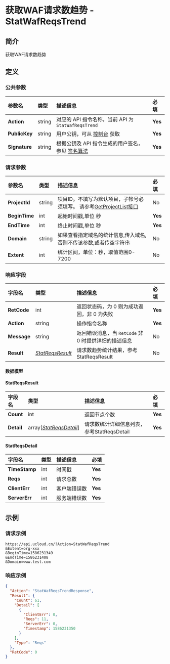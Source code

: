 # 获取WAF请求数趋势 - StatWafReqsTrend

## 简介

获取WAF请求数趋势









## 定义

### 公共参数

| 参数名 | 类型 | 描述信息 | 必填 |
|:---|:---|:---|:---|
| **Action**     | string  | 对应的 API 指令名称，当前 API 为 `StatWafReqsTrend`                        | **Yes** |
| **PublicKey**  | string  | 用户公钥，可从 [控制台](https://console.ucloud.cn/uapi/apikey) 获取                                             | **Yes** |
| **Signature**  | string  | 根据公钥及 API 指令生成的用户签名，参见 [签名算法](api/summary/signature.md)  | **Yes** |

### 请求参数

| 参数名 | 类型 | 描述信息 | 必填 |
|:---|:---|:---|:---|
| **ProjectId** | string | 项目ID。不填写为默认项目，子帐号必须填写。 请参考[GetProjectList接口](api/summary/get_project_list) |No|
| **BeginTime** | int | 起始时间戳,单位 秒 |**Yes**|
| **EndTime** | int | 终止时间戳,单位 秒 |**Yes**|
| **Domain** | string | 如果查看指定域名的统计信息,传入域名,否则不传该参数,或者传空字符串 |No|
| **Extent** | int | 统计区间，单位：秒，取值范围0-7200 |No|

### 响应字段

| 字段名 | 类型 | 描述信息 | 必填 |
|:---|:---|:---|:---|
| **RetCode** | int | 返回状态码，为 0 则为成功返回，非 0 为失败 |**Yes**|
| **Action** | string | 操作指令名称 |**Yes**|
| **Message** | string | 返回错误消息，当 `RetCode` 非 0 时提供详细的描述信息 |No|
| **Result** | [*StatReqsResult*](#StatReqsResult) | 请求数趋势统计结果，参考StatReqsResult |No|

#### 数据模型


#### StatReqsResult

| 字段名 | 类型 | 描述信息 | 必填 |
|:---|:---|:---|:---|
| **Count** | int | 返回节点个数 |**Yes**|
| **Detail** | array[[*StatReqsDetail*](#StatReqsDetail)] | 请求数统计详细信息列表，参考StatReqsDetail |**Yes**|

#### StatReqsDetail

| 字段名 | 类型 | 描述信息 | 必填 |
|:---|:---|:---|:---|
| **TimeStamp** | int | 时间戳 |**Yes**|
| **Reqs** | int | 请求总数 |**Yes**|
| **ClientErr** | int | 客户端错误数 |**Yes**|
| **ServerErr** | int | 服务端错误数 |**Yes**|

## 示例

### 请求示例
    
```
https://api.ucloud.cn/?Action=StatWafReqsTrend
&Extent=org-xxx
&BeginTime=1586231349
&EndTime=1586231408
&Domain=www.test.com
```

### 响应示例
    
```json
{
  "Action": "StatWafReqsTrendResponse",
  "Result": {
    "Count": 61,
    "Detail": [
      {
        "ClientErr": 0,
        "Reqs": 11,
        "ServerErr": 0,
        "Timestamp": 1586231350
      }
    ],
    "Type": "Reqs"
  },
  "RetCode": 0
}
```





